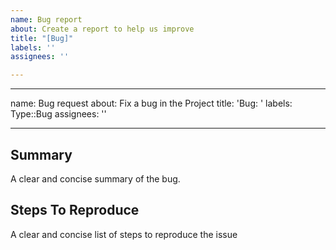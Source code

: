 ```yaml
---
name: Bug report
about: Create a report to help us improve
title: "[Bug]"
labels: ''
assignees: ''

---
```


---
name: Bug request
about: Fix a bug in the Project
title: 'Bug: '
labels: Type::Bug
assignees: ''

---

## Summary
A clear and concise summary of the bug.

## Steps To Reproduce
A clear and concise list of steps to reproduce the issue
